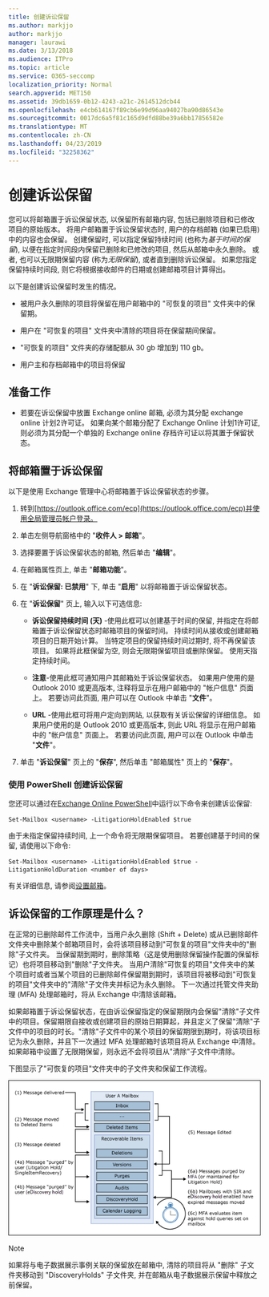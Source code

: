 ```yaml
---
title: 创建诉讼保留
ms.author: markjjo
author: markjjo
manager: laurawi
ms.date: 3/13/2018
ms.audience: ITPro
ms.topic: article
ms.service: O365-seccomp
localization_priority: Normal
search.appverid: MET150
ms.assetid: 39db1659-0b12-4243-a21c-2614512dcb44
ms.openlocfilehash: e4cb614167f89cb6e99d96aa94027ba90d86543e
ms.sourcegitcommit: 0017dc6a5f81c165d9dfd88be39a6bb17856582e
ms.translationtype: MT
ms.contentlocale: zh-CN
ms.lasthandoff: 04/23/2019
ms.locfileid: "32258362"
---
```

# <a name="create-a-litigation-hold"></a>创建诉讼保留

您可以将邮箱置于诉讼保留状态, 以保留所有邮箱内容, 包括已删除项目和已修改项目的原始版本。 将用户邮箱置于诉讼保留状态时, 用户的存档邮箱 (如果已启用) 中的内容也会保留。 创建保留时, 可以指定保留持续时间 (也称为*基于时间的保留*), 以便在指定时间段内保留已删除和已修改的项目, 然后从邮箱中永久删除。 或者, 也可以无限期保留内容 (称为*无限保留*), 或者直到删除诉讼保留。 如果您指定保留持续时间段, 则它将根据接收邮件的日期或创建邮箱项目计算得出。 
  
以下是创建诉讼保留时发生的情况。
  
- 被用户永久删除的项目将保留在用户邮箱中的 "可恢复的项目" 文件夹中的保留期。
    
- 用户在 "可恢复的项目" 文件夹中清除的项目将在保留期间保留。
    
- "可恢复的项目" 文件夹的存储配额从 30 gb 增加到 110 gb。
    
- 用户主和存档邮箱中的项目将保留
    
## <a name="before-you-begin"></a>准备工作

- 若要在诉讼保留中放置 Exchange online 邮箱, 必须为其分配 exchange online 计划2许可证。 如果向某个邮箱分配了 Exchange Online 计划1许可证, 则必须为其分配一个单独的 Exchange online 存档许可证以将其置于保留状态。
    

## <a name="place-a-mailbox-on-litigation-hold"></a>将邮箱置于诉讼保留

以下是使用 Exchange 管理中心将邮箱置于诉讼保留状态的步骤。

1. 转到[https://outlook.office.com/ecp](https://outlook.office.com/ecp)并使用全局管理员帐户登录。

2. 单击左侧导航窗格中的 "**收件人 > 邮箱**"。

3. 选择要置于诉讼保留状态的邮箱, 然后单击 "**编辑**"。

4. 在邮箱属性页上, 单击 "**邮箱功能**"。
    
5. 在 "**诉讼保留: 已禁用**" 下, 单击 "**启用**" 以将邮箱置于诉讼保留状态。
    
6. 在 "**诉讼保留**" 页上, 输入以下可选信息: 
    
    - **诉讼保留持续时间 (天)** -使用此框可以创建基于时间的保留, 并指定在将邮箱置于诉讼保留状态时邮箱项目的保留时间。 持续时间从接收或创建邮箱项目的日期开始计算。 当特定项目的保留持续时间过期时, 将不再保留该项目。 如果将此框保留为空, 则会无限期保留项目或删除保留。 使用天指定持续时间。
    
    - **注意**-使用此框可通知用户其邮箱处于诉讼保留状态。 如果用户使用的是 Outlook 2010 或更高版本, 注释将显示在用户邮箱中的 "帐户信息" 页面上。 若要访问此页面, 用户可以在 Outlook 中单击 "**文件**"。
    
    - **URL** -使用此框可将用户定向到网站, 以获取有关诉讼保留的详细信息。 如果用户使用的是 Outlook 2010 或更高版本, 则此 URL 将显示在用户邮箱中的 "帐户信息" 页面上。 若要访问此页面, 用户可以在 Outlook 中单击 "**文件**"。

7. 单击 "**诉讼保留**" 页上的 "**保存**", 然后单击 "邮箱属性" 页上的 "**保存**"。

### <a name="create-a-litigation-hold-using-powershell"></a>使用 PowerShell 创建诉讼保留

您还可以通过在[Exchange Online PowerShell](https://docs.microsoft.com/powershell/exchange/exchange-online/connect-to-exchange-online-powershell/connect-to-exchange-online-powershell)中运行以下命令来创建诉讼保留:

```
Set-Mailbox <username> -LitigationHoldEnabled $true
```

由于未指定保留持续时间, 上一个命令将无限期保留项目。 若要创建基于时间的保留, 请使用以下命令:

```
Set-Mailbox <username> -LitigationHoldEnabled $true -LitigationHoldDuration <number of days>
```

有关详细信息, 请参阅[设置邮箱](https://docs.microsoft.com/en-us/powershell/module/exchange/mailboxes/set-mailbox)。

## <a name="how-does-litigation-hold-work"></a>诉讼保留的工作原理是什么？

在正常的已删除邮件工作流中，当用户永久删除 (Shift + Delete) 或从已删除邮件文件夹中删除某个邮箱项目时，会将该项目移动到"可恢复的项目"文件夹中的"删除"子文件夹。 当保留期到期时，删除策略（这是使用删除保留操作配置的保留标记）也将项目移动到"删除"子文件夹。 当用户清除"可恢复的项目"文件夹中的某个项目时或者当某个项目的已删除邮件保留期到期时，该项目将被移动到"可恢复的项目"文件夹中的"清除"子文件夹并标记为永久删除。 下一次通过托管文件夹助理 (MFA) 处理邮箱时，将从 Exchange 中清除该邮箱。

如果邮箱置于诉讼保留状态，在由诉讼保留指定的保留期限内会保留"清除"子文件中的项目。保留期限自接收或创建项目的原始日期算起，并且定义了保留"清除"子文件中的项目的时长。"清除"子文件中的某个项目的保留期限到期时，将该项目标记为永久删除，并且下一次通过 MFA 处理邮箱时该项目将从 Exchange 中清除。如果邮箱中设置了无限期保留，则永远不会将项目从"清除"子文件中清除。

下图显示了"可恢复的项目"文件夹中的子文件夹和保留工作流程。

![诉讼保留生命周期](media/LitigationHoldLifeCycle.png)

> [!NOTE]
> 如果将与电子数据展示事例关联的保留放在邮箱中, 清除的项目将从 "删除" 子文件夹移动到 "DiscoveryHolds" 子文件夹, 并在邮箱从电子数据展示保留中释放之前保留。
  
